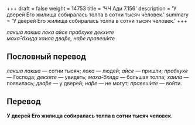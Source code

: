 +++
draft = false
weight = 14753
title = 'ЧЧ Ади 7.156'
description = 'У дверей Его жилища собиралась толпа в сотни тысяч человек.'
summary = 'У дверей Его жилища собиралась толпа в сотни тысяч человек.'
+++

_лакша лакша лока а̄исе прабхуке декхите  
маха̄-бхид̣а хаила два̄ре, на̄ре правеш́ите_

## Пословный перевод

_лакша_ _лакша_ — сотни тысяч; _лока_ — людей; _а̄исе_ — пришли; _прабхуке_ — Господа; _декхите_ — увидеть; _маха̄_\-_бхид̣а_ — большая толпа; _хаила_ — появилась; _два̄ре_ — у дверей; _на̄ре_ — не могут; _правеш́ите_ — войти.

## Перевод

**У дверей Его жилища собиралась толпа в сотни тысяч человек.**
